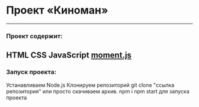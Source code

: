 # Проект «Киноман»
---
### Проект содержит:
HTML
CSS
JavaScript
[moment.js](https://momentjs.com/)
---
### Запуск проекта:
Устанавливаем Node.js
Клонируем репозиторий git clone "ссылка репозитория" или просто скачиваем архив.
npm i
npm start для запуска проекта
